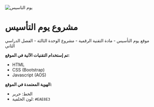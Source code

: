![يوم التاسيس](https://www.foundingday.sa/assets/asset-3.svg)

# مشروع يوم التأسيس
موقع يوم التأسيس - مادة التقنية الرقمية - مشروع الوحدة الثالثة - الفصل الدراسي الثاني

**تم إستخدام التقنيات الآتية في الموقع:**
- HTML
- CSS (Bootstrap)
- Javascript (AOS)

**الهوية المعتمدة في الموقع:**
- الخط: حرير
- لون الخلفية: `#EAE8E3`
